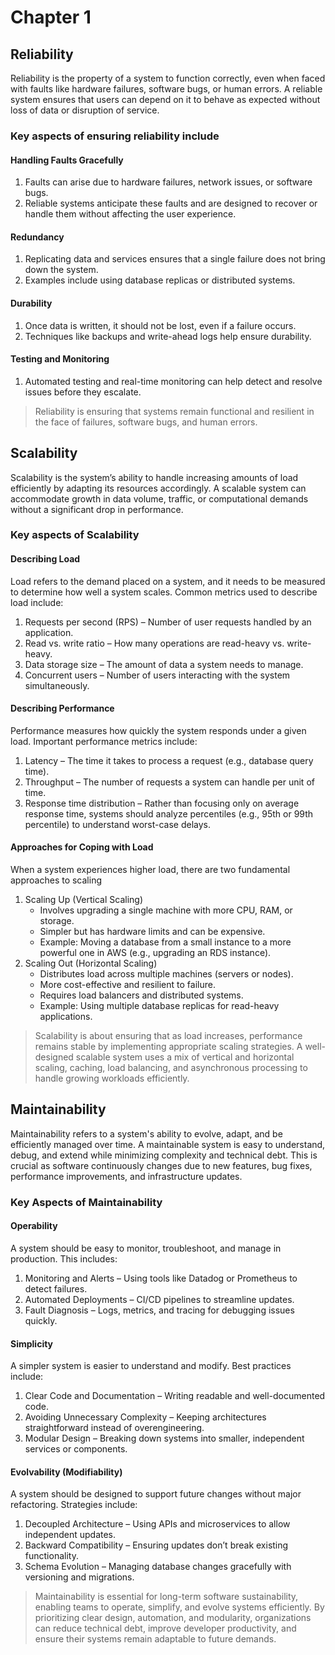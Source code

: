 # Chapter 1

## Reliability
Reliability is the property of a system to function correctly, even when faced with faults like hardware failures, software bugs, or human errors. A reliable system ensures that users can depend on it to behave as expected without loss of data or disruption of service. 

### Key aspects of ensuring reliability include

#### Handling Faults Gracefully
  1. Faults can arise due to hardware failures, network issues, or software bugs.
  2. Reliable systems anticipate these faults and are designed to recover or handle them without affecting the user experience.

#### Redundancy
  1. Replicating data and services ensures that a single failure does not bring down the system.
  2. Examples include using database replicas or distributed systems.
  
#### Durability
  1. Once data is written, it should not be lost, even if a failure occurs.
  2. Techniques like backups and write-ahead logs help ensure durability.

#### Testing and Monitoring
  1. Automated testing and real-time monitoring can help detect and resolve issues before they escalate.

> Reliability is ensuring that systems remain functional and resilient in the face of failures, software bugs, and human errors.


## Scalability
Scalability is the system’s ability to handle increasing amounts of load efficiently by adapting its resources accordingly. A scalable system can accommodate growth in data volume, traffic, or computational demands without a significant drop in performance.

### Key aspects of Scalability

#### Describing Load
Load refers to the demand placed on a system, and it needs to be measured to determine how well a system scales. Common metrics used to describe load include:

1. Requests per second (RPS) – Number of user requests handled by an application.
2. Read vs. write ratio – How many operations are read-heavy vs. write-heavy.
3. Data storage size – The amount of data a system needs to manage.
4. Concurrent users – Number of users interacting with the system simultaneously.

#### Describing Performance 
Performance measures how quickly the system responds under a given load. Important performance metrics include:

1. Latency – The time it takes to process a request (e.g., database query time).
2. Throughput – The number of requests a system can handle per unit of time.
3. Response time distribution – Rather than focusing only on average response time, systems should analyze percentiles (e.g., 95th or 99th percentile) to understand worst-case delays.

#### Approaches for Coping with Load 
When a system experiences higher load, there are two fundamental approaches to scaling

1. Scaling Up (Vertical Scaling)
   - Involves upgrading a single machine with more CPU, RAM, or storage.
   - Simpler but has hardware limits and can be expensive.
   - Example: Moving a database from a small instance to a more powerful one in AWS (e.g., upgrading an RDS instance).
2. Scaling Out (Horizontal Scaling)
   - Distributes load across multiple machines (servers or nodes).
   - More cost-effective and resilient to failure.
   - Requires load balancers and distributed systems.
   - Example: Using multiple database replicas for read-heavy applications.

> Scalability is about ensuring that as load increases, performance remains stable by implementing appropriate scaling strategies. A well-designed scalable system uses a mix of vertical and horizontal scaling, caching, load balancing, and asynchronous processing to handle growing workloads efficiently.


## Maintainability
Maintainability refers to a system's ability to evolve, adapt, and be efficiently managed over time. A maintainable system is easy to understand, debug, and extend while minimizing complexity and technical debt. This is crucial as software continuously changes due to new features, bug fixes, performance improvements, and infrastructure updates.

### Key Aspects of Maintainability

#### Operability
A system should be easy to monitor, troubleshoot, and manage in production. This includes:

1. Monitoring and Alerts – Using tools like Datadog or Prometheus to detect failures.
2. Automated Deployments – CI/CD pipelines to streamline updates.
3. Fault Diagnosis – Logs, metrics, and tracing for debugging issues quickly.

#### Simplicity
A simpler system is easier to understand and modify. Best practices include:

1. Clear Code and Documentation – Writing readable and well-documented code.
2. Avoiding Unnecessary Complexity – Keeping architectures straightforward instead of overengineering.
3. Modular Design – Breaking down systems into smaller, independent services or components.

#### Evolvability (Modifiability)
A system should be designed to support future changes without major refactoring. Strategies include:

1. Decoupled Architecture – Using APIs and microservices to allow independent updates.
2. Backward Compatibility – Ensuring updates don’t break existing functionality.
3. Schema Evolution – Managing database changes gracefully with versioning and migrations.

> Maintainability is essential for long-term software sustainability, enabling teams to operate, simplify, and evolve systems efficiently. By prioritizing clear design, automation, and modularity, organizations can reduce technical debt, improve developer productivity, and ensure their systems remain adaptable to future demands.